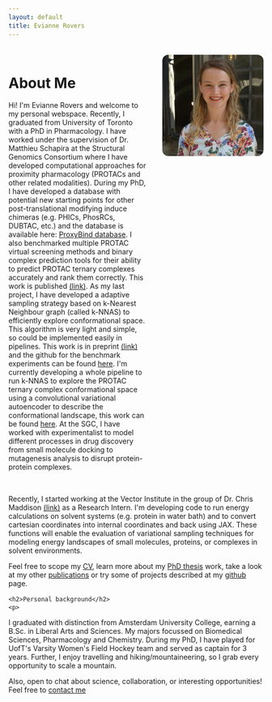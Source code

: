 ```yaml
---
layout: default
title: Evianne Rovers
---
```

<style>
.about-container {
  display: flex;
  flex-wrap: wrap;
  gap: 2rem;
  margin-top: 2rem;
}
.about-text {
  flex: 3;
  min-width: 250px;
}
.about-image {
  flex: 2;
  min-width: 200px;
}
.about-image img {
  max-width: 100%;
  border-radius: 12px;
}
.full-width-section {
  width: 100%;
  margin-top: 2rem;
}
</style>

<div class="about-container">
  <div class="about-text">
    <h1>About Me</h1>
    <p>
Hi! I'm Evianne Rovers and welcome to my personal webspace. Recently, I graduated from University of Toronto with a PhD in Pharmacology. I have worked under the supervision of Dr. Matthieu Schapira at the Structural Genomics Consortium where I have developed computational approaches for proximity pharmacology (PROTACs and other related modalities). During my PhD, I have developed a database with potential new starting points for other post-translational modifying induce chimeras (e.g. PHICs, PhosRCs, DUBTAC, etc.) and the database is available here: <a href="[/eviannerovers/projects](https://polymorph.sgc.utoronto.ca/proxybind/)" target="_blank">ProxyBind database</a>. I also benchmarked multiple PROTAC virtual screening methods and binary complex prediction tools for their ability to predict PROTAC ternary complexes accurately and rank them correctly. This work is published <a href="[/eviannerovers/projects](https://pubs.acs.org/doi/10.1021/acs.jcim.4c00426)" target="_blank">(link)</a>. As my last project, I have developed a adaptive sampling strategy based on k-Nearest Neighbour graph (called k-NNAS) to efficiently explore conformational space. This algorithm is very light and simple, so could be implemented easily in pipelines. This work is in preprint <a href="[/eviannerovers/projects](https://www.biorxiv.org/content/10.1101/2025.03.05.641673v1)" target="_blank">(link)</a> and the github for the benchmark experiments can be found <a href="[/eviannerovers/projects](https://github.com/ERovers/kNN-AS)" target="_blank">here</a>. I'm currently developing a whole pipeline to run k-NNAS to explore the PROTAC ternary complex conformational space using a convolutional variational autoencoder to describe the conformational landscape, this work can be found <a href="[/eviannerovers/projects](https://github.com/ERovers/knnsampling)" target="_blank">here</a>. At the SGC, I have worked with experimentalist to model different processes in drug discovery from small molecule docking to mutagenesis analysis to disrupt protein-protein complexes.
    </p>
  </div>

  <div class="about-image">
    <img src="profile.JPG" alt="" style="max-width: 100%; border-radius: 12px;">
  </div>
</div>

<div class="full-width-section">
  <p>
Recently, I started working at the Vector Institute in the group of Dr. Chris Maddison <a href="[/eviannerovers/phdthesis](https://www.cs.toronto.edu/~cmaddis/research.html)" target="_blank">(link)</a> as a Research Intern. I'm developing code to run energy calculations on solvent systems (e.g. protein in water bath) and to convert cartesian coordinates into internal coordinates and back using JAX. These functions will enable the evaluation of variational sampling techniques for modeling energy landscapes of small molecules, proteins, or complexes in solvent environments.
    </p>
    <p>
Feel free to scope my <a href="/eviannerovers/cv" target="_blank">CV</a>, learn more about my <a href="/eviannerovers/phdthesis" target="_blank">PhD thesis</a> work, take a look at my other <a href="/eviannerovers/publications" target="_blank">publications</a> or try some of projects described at my <a href="/eviannerovers/projects" target="_blank">github</a> page.
    </p>
    
    <h2>Personal background</h2>
    <p>
I graduated with distinction from Amsterdam University College, earning a B.Sc. in Liberal Arts and Sciences. My majors focussed on Biomedical Sciences, Pharmacology and Chemistry. During my PhD, I have played for UofT's Varsity Women's Field Hockey team and served as captain for 3 years. Further, I enjoy travelling and hiking/mountaineering, so I grab every opportunity to scale a mountain. 
    </p>
    <p>
Also, open to chat about science, collaboration, or interesting opportunities!
Feel free to <a href="/eviannerovers/contact" target="_blank">contact me</a>
    </p>
</div>

